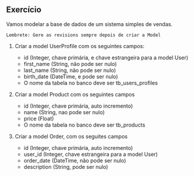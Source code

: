 ## Exercício

Vamos modelar a base de dados de um sistema simples de vendas.

`Lembrete: Gere as revisions sempre depois de criar a Model`

1) Criar a model UserProfile com os seguintes campos:
   * id (Integer, chave primária, e chave estrangeira para a model User)
   * first_name (String, não pode ser nulo)
   * last_name (String, não pode ser nulo)
   * birth_date  (DateTime, e pode ser nulo)
   * O nome da tabela no banco deve ser tb_users_profiles

2) Criar a model Product com os seguintes campos
   * id (Integer, chave primária, auto incremento)
   * name (String, nao pode ser nulo)
   * price (Float)
   * O nome da tabela no banco deve ser tb_products

3) Criar a model Order, com os seguites campos
   * id (Integer, chave primária, auto incremento)
   * user_id (Integer, chave estrangeira para a model User)
   * order_date (DateTime, não pode ser nulo)
   * description (String, pode ser nulo)

